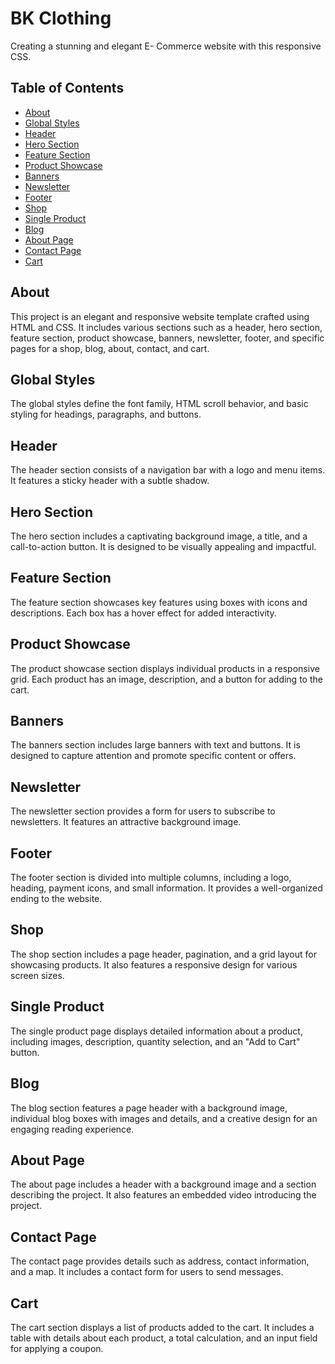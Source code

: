 # BK Clothing

Creating a stunning and elegant E- Commerce website with this responsive CSS.

## Table of Contents

- [About](#about)
- [Global Styles](#global-styles)
- [Header](#header)
- [Hero Section](#hero-section)
- [Feature Section](#feature-section)
- [Product Showcase](#product-showcase)
- [Banners](#banners)
- [Newsletter](#newsletter)
- [Footer](#footer)
- [Shop](#shop)
- [Single Product](#single-product)
- [Blog](#blog)
- [About Page](#about-page)
- [Contact Page](#contact-page)
- [Cart](#cart)

## About

This project is an elegant and responsive website template crafted using HTML and CSS. It includes various sections such as a header, hero section, feature section, product showcase, banners, newsletter, footer, and specific pages for a shop, blog, about, contact, and cart.

## Global Styles

The global styles define the font family, HTML scroll behavior, and basic styling for headings, paragraphs, and buttons.

## Header

The header section consists of a navigation bar with a logo and menu items. It features a sticky header with a subtle shadow.

## Hero Section

The hero section includes a captivating background image, a title, and a call-to-action button. It is designed to be visually appealing and impactful.

## Feature Section

The feature section showcases key features using boxes with icons and descriptions. Each box has a hover effect for added interactivity.

## Product Showcase

The product showcase section displays individual products in a responsive grid. Each product has an image, description, and a button for adding to the cart.

## Banners

The banners section includes large banners with text and buttons. It is designed to capture attention and promote specific content or offers.

## Newsletter

The newsletter section provides a form for users to subscribe to newsletters. It features an attractive background image.

## Footer

The footer section is divided into multiple columns, including a logo, heading, payment icons, and small information. It provides a well-organized ending to the website.

## Shop

The shop section includes a page header, pagination, and a grid layout for showcasing products. It also features a responsive design for various screen sizes.


## Single Product

The single product page displays detailed information about a product, including images, description, quantity selection, and an "Add to Cart" button.

## Blog

The blog section features a page header with a background image, individual blog boxes with images and details, and a creative design for an engaging reading experience.

## About Page

The about page includes a header with a background image and a section describing the project. It also features an embedded video introducing the project.

## Contact Page

The contact page provides details such as address, contact information, and a map. It includes a contact form for users to send messages.

## Cart

The cart section displays a list of products added to the cart. It includes a table with details about each product, a total calculation, and an input field for applying a coupon.


